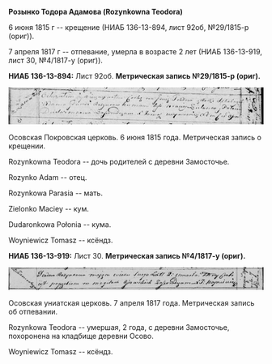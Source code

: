 **Розынко Тодора Адамова (Rozynkowna Teodora)**

6 июня 1815 г -- крещение (НИАБ 136-13-894, лист 92об, №29/1815-р
(ориг)).

7 апреля 1817 г -- отпевание, умерла в возрасте 2 лет (НИАБ 136-13-919,
лист 30, №4/1817-у (ориг)).

**НИАБ 136-13-894:** Лист 92об. **Метрическая запись №29/1815-р
(ориг).**

![](./media/72552c11da74874ed8366608012ebd1a21ab05f7.png)

Осовская Покровская церковь. 6 июня 1815 года. Метрическая запись о
крещении.

Rozynkowna Teodora -- дочь родителей с деревни Замосточье.

Rozynko Adam -- отец.

Rozynkowa Parasia -- мать.

Zielonko Maciey -- кум.

Dudaronkowa Połonia -- кума.

Woyniewicz Tomasz -- ксёндз.

**НИАБ 136-13-919:** Лист 30. **Метрическая запись №4/1817-у (ориг).**

![](./media/08a99056de84fa5ac8942333ea336822e4463500.png)

Осовская униатская церковь. 7 апреля 1817 года. Метрическая запись об
отпевании.

Rozynkowa Teodora -- умершая, 2 года, с деревни Замосточье, похоронена
на кладбище деревни Осово.

Woyniewicz Tomasz -- ксёндз.
